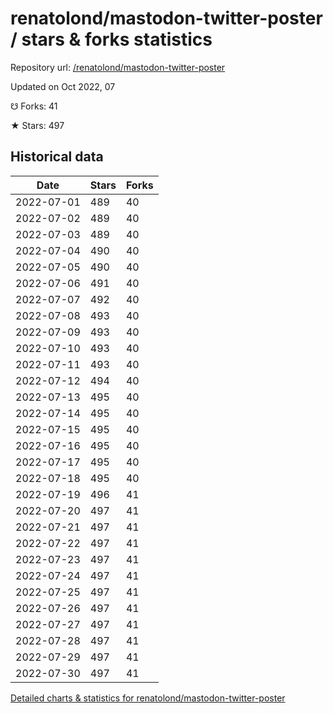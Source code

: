 # renatolond/mastodon-twitter-poster / stars & forks statistics

Repository url: [/renatolond/mastodon-twitter-poster](https://github.com/renatolond/mastodon-twitter-poster)

Updated on Oct 2022, 07

☋ Forks: 41

★ Stars: 497

## Historical data
| Date | Stars | Forks |
|------|-------|-------|
| 2022-07-01 | 489 | 40 | 
| 2022-07-02 | 489 | 40 | 
| 2022-07-03 | 489 | 40 | 
| 2022-07-04 | 490 | 40 | 
| 2022-07-05 | 490 | 40 | 
| 2022-07-06 | 491 | 40 | 
| 2022-07-07 | 492 | 40 | 
| 2022-07-08 | 493 | 40 | 
| 2022-07-09 | 493 | 40 | 
| 2022-07-10 | 493 | 40 | 
| 2022-07-11 | 493 | 40 | 
| 2022-07-12 | 494 | 40 | 
| 2022-07-13 | 495 | 40 | 
| 2022-07-14 | 495 | 40 | 
| 2022-07-15 | 495 | 40 | 
| 2022-07-16 | 495 | 40 | 
| 2022-07-17 | 495 | 40 | 
| 2022-07-18 | 495 | 40 | 
| 2022-07-19 | 496 | 41 | 
| 2022-07-20 | 497 | 41 | 
| 2022-07-21 | 497 | 41 | 
| 2022-07-22 | 497 | 41 | 
| 2022-07-23 | 497 | 41 | 
| 2022-07-24 | 497 | 41 | 
| 2022-07-25 | 497 | 41 | 
| 2022-07-26 | 497 | 41 | 
| 2022-07-27 | 497 | 41 | 
| 2022-07-28 | 497 | 41 | 
| 2022-07-29 | 497 | 41 | 
| 2022-07-30 | 497 | 41 | 


[Detailed charts & statistics for renatolond/mastodon-twitter-poster](https://reviewgithub.com/rep/renatolond/mastodon-twitter-poster)
